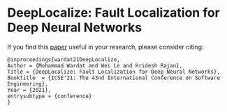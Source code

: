 # DeepLocalize: Fault Localization for Deep Neural Networks



If you find this [paper](https://conf.researchr.org/details/icse-2021/icse-2021-papers/1/DeepLocalize-Fault-Localization-for-Deep-Neural-Networks) useful in your research, please consider citing:

    @inproceedings{wardat21DeepLocalize,
	Author = {Mohammad Wardat and Wei Le and Hridesh Rajan},
	Title = {DeepLocalize: Fault Localization for Deep Neural Networks},
	Booktitle  = {ICSE'21: The 43nd International Conference on Software Engineering},
	Year = {2021},
	entrysubtype = {conference}
    }
